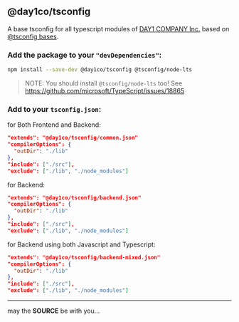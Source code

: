 ## @day1co/tsconfig

A base tsconfig for all typescript modules of [DAY1 COMPANY Inc.](https://day1company.co.kr)
based on [@tsconfig bases](https://github.com/tsconfig/bases).

### Add the package to your `"devDependencies"`:

```sh
npm install --save-dev @day1co/tsconfig @tsconfig/node-lts
```

> NOTE: You should install `@tsconfig/node-lts` too!
> See https://github.com/microsoft/TypeScript/issues/18865

### Add to your `tsconfig.json`:

for Both Frontend and Backend:

```json
"extends": "@day1co/tsconfig/common.json"
"compilerOptions": {
  "outDir": "./lib"
},
"include": ["./src"],
"exclude": ["./lib", "./node_modules"]
```

for Backend:

```json
"extends": "@day1co/tsconfig/backend.json"
"compilerOptions": {
  "outDir": "./lib"
},
"include": ["./src"],
"exclude": ["./lib", "./node_modules"]
```

for Backend using both Javascript and Typescript:

```json
"extends": "@day1co/tsconfig/backend-mixed.json"
"compilerOptions": {
  "outDir": "./lib"
},
"include": ["./src"],
"exclude": ["./lib", "./node_modules"]
```

---

may the **SOURCE** be with you...
